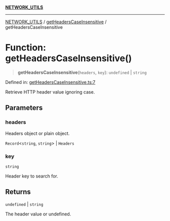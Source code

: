 [**NETWORK_UTILS**](../../README.md)

***

[NETWORK_UTILS](../../README.md) / [getHeadersCaseInsensitive](../README.md) / getHeadersCaseInsensitive

# Function: getHeadersCaseInsensitive()

> **getHeadersCaseInsensitive**(`headers`, `key`): `undefined` \| `string`

Defined in: [getHeadersCaseInsensitive.ts:7](https://github.com/dailker/everyutil/blob/9ec04d41a381dab61073bf86e9abc70eaf55066d/src/network/getHeadersCaseInsensitive.ts#L7)

Retrieve HTTP header value ignoring case.

## Parameters

### headers

Headers object or plain object.

`Record`\<`string`, `string`\> | `Headers`

### key

`string`

Header key to search for.

## Returns

`undefined` \| `string`

The header value or undefined.
